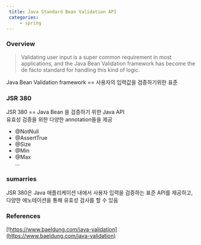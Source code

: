 ```yaml
---
 title: Java Standard Bean Validation API
 categories:
     - spring
---
```







### Overview

> Validating user input is a super common requirement in most applications, 
and the Java Bean Validation framework has become the de facto standard for handling this kind of logic.

Java Bean Validation framework == 사용자의 입력값을 검증하기위한 표준



### JSR 380
JSR 380 == Java Bean 을 검증하기 위한 Java API<br>
유효성 검증을 위한 다양한 annotation들을 제공 <br>

- @NotNull<br>
- @AssertTrue<br>
- @Size<br>
- @Min<br>
- @Max<br>
...




### sumarries
JSR 380은 Java 애플리케이션 내에서 사용자 입력을 검증하는 표준 API를 제공하고, 다양한 애노테이션을 통해 유효성 검사를 할 수 있음



### References
[!https://www.baeldung.com/java-validation](https://www.baeldung.com/java-validation)
